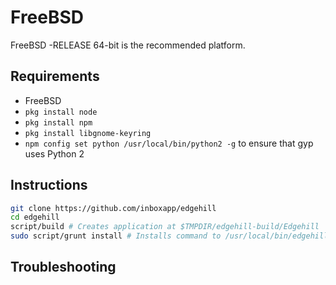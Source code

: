 # FreeBSD

FreeBSD -RELEASE 64-bit is the recommended platform.

## Requirements

  * FreeBSD
  * `pkg install node`
  * `pkg install npm`
  * `pkg install libgnome-keyring`
  * `npm config set python /usr/local/bin/python2 -g` to ensure that gyp uses Python 2

## Instructions

  ```sh
  git clone https://github.com/inboxapp/edgehill
  cd edgehill
  script/build # Creates application at $TMPDIR/edgehill-build/Edgehill
  sudo script/grunt install # Installs command to /usr/local/bin/edgehill
  ```

## Troubleshooting
